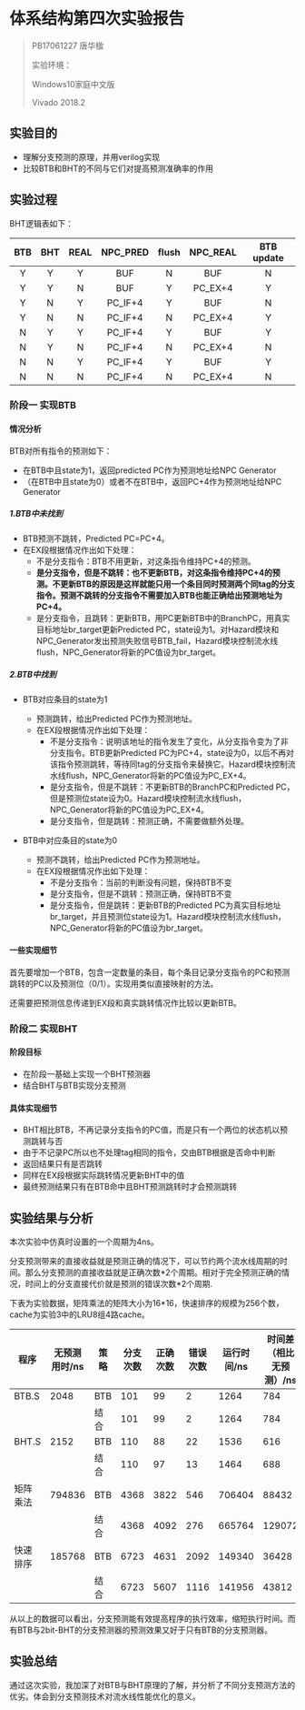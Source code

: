 # 体系结构第四次实验报告

> PB17061227 唐华楹
>
> 实验环境：
>
> Windows10家庭中文版
>
> Vivado 2018.2

## 实验目的

* 理解分支预测的原理，并用verilog实现
* 比较BTB和BHT的不同与它们对提高预测准确率的作用

## 实验过程

BHT逻辑表如下：

| BTB  | BHT  | REAL | NPC_PRED | flush | NPC_REAL | BTB update |
| :--: | :--: | :--: | :------: | :---: | :------: | :--------: |
|  Y   |  Y   |  Y   |   BUF    |   N   |   BUF    |     N      |
|  Y   |  Y   |  N   |   BUF    |   Y   | PC_EX+4  |     Y      |
|  Y   |  N   |  Y   | PC_IF+4  |   Y   |   BUF    |     N      |
|  Y   |  N   |  N   | PC_IF+4  |   N   | PC_EX+4  |     Y      |
|  N   |  Y   |  Y   | PC_IF+4  |   Y   |   BUF    |     Y      |
|  N   |  Y   |  N   | PC_IF+4  |   N   | PC_EX+4  |     N      |
|  N   |  N   |  Y   | PC_IF+4  |   Y   |   BUF    |     Y      |
|  N   |  N   |  N   | PC_IF+4  |   N   | PC_EX+4  |     N      |
### 阶段一 实现BTB

#### 情况分析

BTB对所有指令的预测如下：

* 在BTB中且state为1，返回predicted PC作为预测地址给NPC Generator
* （在BTB中且state为0）或者不在BTB中，返回PC+4作为预测地址给NPC Generator

##### 1.BTB中未找到

* BTB预测不跳转，Predicted PC=PC+4。
* 在EX段根据情况作出如下处理：
  * 不是分支指令：BTB不用更新，对这条指令维持PC+4的预测。
  * **是分支指令，但是不跳转：也不更新BTB，对这条指令维持PC+4的预测。不更新BTB的原因是这样就能只用一个条目同时预测两个同tag的分支指令。预测不跳转的分支指令不需要加入BTB也能正确给出预测地址为PC+4。**
  * 是分支指令，且跳转：更新BTB，用PC更新BTB中的BranchPC，用真实目标地址br_target更新Predicted PC，state设为1。对Hazard模块和NPC_Generator发出预测失败信号BTB_fail，Hazard模块控制流水线flush，NPC_Generator将新的PC值设为br_target。

##### 2.BTB中找到

* BTB对应条目的state为1
  * 预测跳转，给出Predicted PC作为预测地址。
  * 在EX段根据情况作出如下处理：
    * 不是分支指令：说明该地址的指令发生了变化，从分支指令变为了非分支指令。BTB更新Predicted PC为PC+4，state设为0，以后不再对该指令预测跳转，等待同tag的分支指令来替换它。Hazard模块控制流水线flush，NPC_Generator将新的PC值设为PC_EX+4。
    * 是分支指令，但是不跳转：不更新BTB的BranchPC和Predicted PC，但是预测位state设为0。Hazard模块控制流水线flush，NPC_Generator将新的PC值设为PC_EX+4。
    * 是分支指令，但是跳转：预测正确，不需要做额外处理。

* BTB中对应条目的state为0
  * 预测不跳转，给出Predicted PC作为预测地址。
  * 在EX段根据情况作出如下处理：
    * 不是分支指令：当前的判断没有问题，保持BTB不变
    * 是分支指令，但是不跳转：预测正确，保持BTB不变
    * 是分支指令，但是跳转：更新BTB的Predicted PC为真实目标地址br_target，并且预测位state设为1。Hazard模块控制流水线flush，NPC_Generator将新的PC值设为br_target。

#### 一些实现细节

首先要增加一个BTB，包含一定数量的条目，每个条目记录分支指令的PC和预测跳转的PC以及预测位（0/1）。实现用类似直接映射的方法。

还需要把预测信息传递到EX段和真实跳转情况作比较以更新BTB。

### 阶段二 实现BHT

#### 阶段目标

* 在阶段一基础上实现一个BHT预测器
* 结合BHT与BTB实现分支预测

#### 具体实现细节

* BHT相比BTB，不再记录分支指令的PC值，而是只有一个两位的状态机以预测跳转与否
* 由于不记录PC所以也不处理tag相同的指令，交由BTB根据是否命中判断
* 返回结果只有是否跳转
* 同样在EX段根据实际跳转情况更新BHT中的值
* 最终预测结果只有在BTB命中且BHT预测跳转时才会预测跳转

## 实验结果与分析

本次实验中仿真时设置的一个周期为4ns。

分支预测带来的直接收益就是预测正确的情况下，可以节约两个流水线周期的时间。那么分支预测的直接收益就是正确次数*2个周期。相对于完全预测正确的情况，时间上的分支直接代价就是预测的错误次数\*2个周期.

下表为实验数据，矩阵乘法的矩阵大小为16*16，快速排序的规模为256个数，cache为实验3中的LRU8组4路cache。

| 程序     | 无预测用时/ns | 策略 | 分支次数 | 正确次数 | 错误次数 | 运行时间/ns | 时间差（相比无预测）/ns | 分支直接收益/周期 | 分支直接代价/周期 |
| -------- | ------------- | ---- | -------- | -------- | -------- | ----------- | ----------------------- | ----------------- | ----------------- |
| BTB.S    | 2048          | BTB  | 101      | 99       | 2        | 1264        | 784                     | 198               | 4                 |
|          |               | 结合 | 101      | 99       | 2        | 1264        | 784                     | 198               | 4                 |
| BHT.S    | 2152          | BTB  | 110      | 88       | 22       | 1536        | 616                     | 176               | 44                |
|          |               | 结合 | 110      | 97       | 13       | 1464        | 688                     | 194               | 26                |
| 矩阵乘法 | 794836        | BTB  | 4368     | 3822     | 546      | 706404      | 88432                   | 7644              | 1092              |
|          |               | 结合 | 4368     | 4092     | 276      | 665764      | 129072                  | 8184              | 552               |
| 快速排序 | 185768        | BTB  | 6723     | 4631     | 2092     | 149340      | 36428                   | 9262              | 4184              |
|          |               | 结合 | 6723     | 5607     | 1116     | 141956      | 43812                   | 10578             | 2232              |

从以上的数据可以看出，分支预测能有效提高程序的执行效率，缩短执行时间。而有BTB与2bit-BHT的分支预测器的预测效果又好于只有BTB的分支预测器。

## 实验总结

通过这次实验，我加深了对BTB与BHT原理的了解，并分析了不同分支预测方法的优劣。体会到分支预测技术对流水线性能优化的意义。

